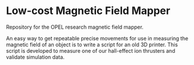 # Low-cost Magnetic Field Mapper

Repository for the OPEL research magnetic field mapper.

An easy way to get repeatable precise movements for use in measuring the magnetic field of an object is to write a script for an old 3D printer. This script is developed to measure one of our hall-effect ion thrusters and validate simulation data.
